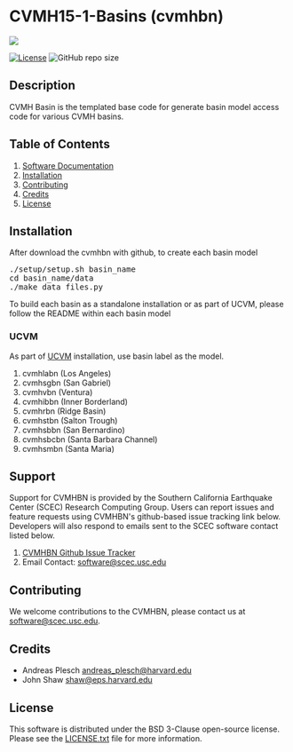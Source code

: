 # CVMH15-1-Basins (cvmhbn)

<a href="https://github.com/sceccode/cvmhbn.git"><img src="https://github.com/sceccode/cvmhbn/wiki/images/cvmhbn_plot.png"></a>

[![License](https://img.shields.io/badge/License-BSD_3--Clause-blue.svg)](https://opensource.org/licenses/BSD-3-Clause)
![GitHub repo size](https://img.shields.io/github/repo-size/sceccode/cvmhbn)


## Description

CVMH Basin is the templated base code for generate basin model access code for various CVMH basins.   

## Table of Contents
1. [Software Documentation](https://github.com/SCECcode/cvmhbn/wiki)
2. [Installation](#installation)
4. [Contributing](#contributing)
5. [Credits](#credit)
6. [License](#license)

## Installation

After download the cvmhbn with github, to create each basin model 

<pre>
./setup/setup.sh basin_name
cd basin_name/data
./make_data_files.py
</pre>

To build each basin as a standalone installation or as part of UCVM, please follow the README within
each basin model 

### UCVM

As part of [UCVM](https://github.com/SCECcode/ucvm) installation, use basin label as the model.

1. cvmhlabn (Los Angeles)
2. cvmhsgbn (San Gabriel)
3. cvmhvbn  (Ventura)
4. cvmhibbn (Inner Borderland)
5. cvmhrbn  (Ridge Basin)
6. cvmhstbn (Salton Trough)
7. cvmhsbbn (San Bernardino)
8. cvmhsbcbn (Santa Barbara Channel)
9. cvmhsmbn (Santa Maria)



## Support
Support for CVMHBN is provided by the Southern California Earthquake Center
(SCEC) Research Computing Group.  Users can report issues and feature requests 
using CVMHBN's github-based issue tracking link below. Developers will also 
respond to emails sent to the SCEC software contact listed below.
1. [CVMHBN Github Issue Tracker](https://github.com/SCECcode/cvmhbn/issues)
2. Email Contact: software@scec.usc.edu

## Contributing
We welcome contributions to the CVMHBN, please contact us at software@scec.usc.edu.

## Credits
* Andreas Plesch <andreas_plesch@harvard.edu>
* John Shaw <shaw@eps.harvard.edu>

## License
This software is distributed under the BSD 3-Clause open-source license.
Please see the [LICENSE.txt](LICENSE.txt) file for more information.

